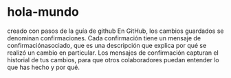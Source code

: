 # hola-mundo
creado con pasos de la guía de github
En GitHub, los cambios guardados se denominan confirmaciones. Cada confirmación tiene un mensaje de confirmaciónasociado,
que es una descripción que explica por qué se realizó un cambio en particular.
Los mensajes de confirmación capturan el historial de tus cambios, para que otros colaboradores puedan entender lo que has hecho y por qué.
